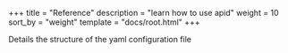 +++
title = "Reference"
description = "learn how to use apid"
weight = 10
sort_by = "weight"
template = "docs/root.html"
+++

Details the structure of the yaml configuration file